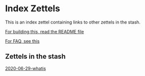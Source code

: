 # Index Zettels

This is an index zettel containing links to other zettels in the stash. 

[For building this, read the README file](<README>)

[For FAQ, see this](<faq>)


## Zettels in the stash
[2020-06-29-whatis](<2020-06-29-what>)
